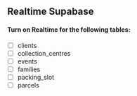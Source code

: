 ## Realtime Supabase
#### Turn on Realtime for the following tables:

- [ ] clients
- [ ] collection_centres
- [ ] events
- [ ] families
- [ ] packing_slot
- [ ] parcels
